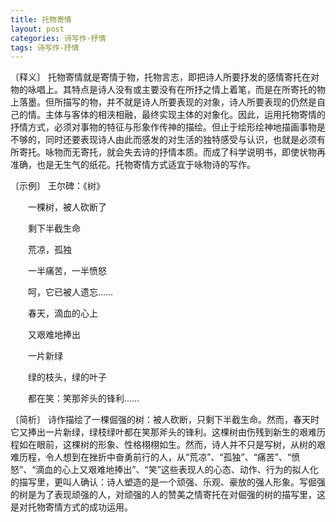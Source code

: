 ```yaml
---
title: 托物寄情
layout: post
categories: 诗写作-抒情
tags: 诗写作-抒情
---
```


〔释义〕 托物寄情就是寄情于物，托物言志，即把诗人所要抒发的感情寄托在对物的咏唱上。其特点是诗人没有或主要没有在所抒之情上着笔，而是在所寄托的物上落墨。但所描写的物，并不就是诗人所要表现的对象，诗人所要表现的仍然是自己的情。主体与客体的相浃相融，最终实现主体的对象化。因此，运用托物寄情的抒情方式，必须对事物的特征与形象作传神的描绘。但止于绘形绘神地描画事物是不够的，同时还要表现诗人由此而感发的对生活的独特感受与认识，也就是必须有所寄托。咏物而无寄托，就会失去诗的抒情本质。而成了科学说明书，即使状物再准确，也是无生气的纸花。托物寄情方式适宜于咏物诗的写作。

〔示例〕 王尔碑：《树》

　　一棵树，被人砍断了

　　剩下半截生命

　　荒凉，孤独

　　一半痛苦，一半愤怒



　　呵，它已被人遗忘……

　　春天，滴血的心上

　　又艰难地捧出

　　一片新绿



　　绿的枝头，绿的叶子

　　都在笑：笑那斧头的锋利……

〔简析〕 诗作描绘了一棵倔强的树：被人砍断，只剩下半截生命。然而，春天时它又捧出一片新绿，绿枝绿叶都在笑那斧头的锋利。这棵树由伤残到新生的艰难历程如在眼前，这棵树的形象、性格栩栩如生。然而，诗人并不只是写树，从树的艰难历程，令人想到在挫折中奋勇前行的人，从“荒凉”、“孤独”、“痛苦”、“愤怒”、“滴血的心上又艰难地捧出”、“笑”这些表现人的心态、动作、行为的拟人化的描写里，更叫人确认：诗人塑造的是一个顽强、乐观、豪放的强人形象。写倔强的树是为了表现顽强的人，对顽强的人的赞美之情寄托在对倔强的树的描写里，这是对托物寄情方式的成功运用。 